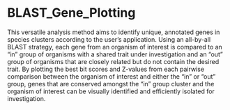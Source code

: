 # BLAST_Gene_Plotting

This versatile analysis method aims to identify unique, annotated genes in species clusters according to the user’s application. Using an all-by-all BLAST strategy, each gene from an organism of interest is compared to an “in” group of organisms with a shared trait under investigation and an “out” group of organisms that are closely related but do not contain the desired trait. By plotting the best bit scores and Z-values from each pairwise comparison between the organism of interest and either the “in” or “out” group, genes that are conserved amongst the “in” group cluster and the organism of interest can be visually identified and efficiently isolated for investigation.
